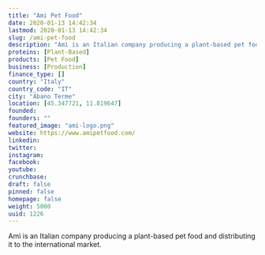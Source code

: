 ```yaml
---
title: "Ami Pet Food"
date: 2020-01-13 14:42:34
lastmod: 2020-01-13 14:42:34
slug: /ami-pet-food
description: "Amì is an Italian company producing a plant-based pet food and distributing it to the international market."
proteins: [Plant-Based]
products: [Pet Food]
business: [Production]
finance_type: []
country: "Italy"
country_code: "IT"
city: "Abano Terme"
location: [45.347721, 11.819647]
founded: 
founders: ""
featured_image: "ami-logo.png"
website: https://www.amipetfood.com/
linkedin: 
twitter: 
instagram: 
facebook: 
youtube: 
crunchbase: 
draft: false
pinned: false
homepage: false
weight: 5000
uuid: 1226
---
```

Amì is an Italian company producing a plant-based pet food and distributing it to the international market.
